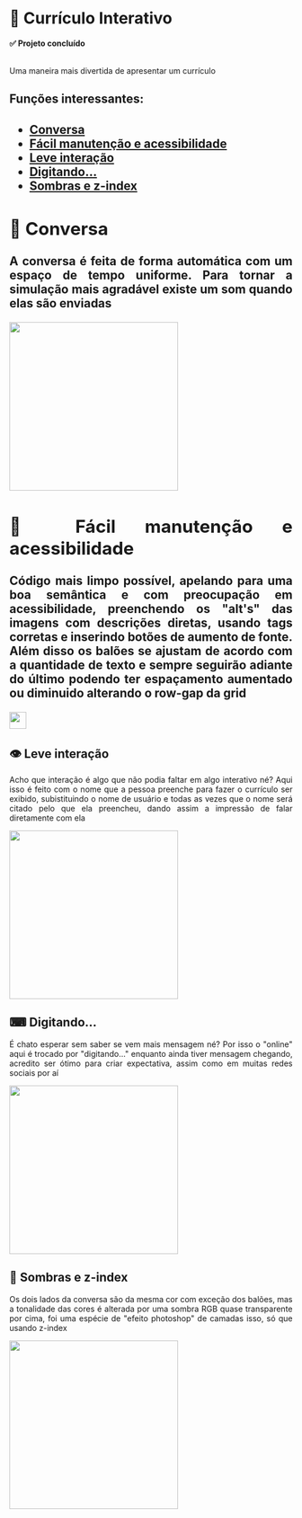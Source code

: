 <div align="justify">
<h1>&#x1F4C4 Currículo Interativo	</h1>
<b>&#x2705 Projeto concluído</b>
<br></br>
<p>Uma maneira mais divertida de apresentar um currículo</p>
<h2>Funções interessantes:<h2>
<ul>
<li><a href="#conversa">Conversa</a></li>
<li><a href="#facilmanutencao">Fácil manutenção e acessibilidade</a></li>
<li><a href="#interacao">Leve interação</a></li>
<li><a href="#digitando">Digitando...</a></li>
<li><a href="#sombrasezindex">Sombras e z-index</a></li>


</ul>

<a id="conversa">
<h2>&#x1F4AC; Conversa</h2>
<p>A conversa é feita de forma automática com um espaço de tempo uniforme. Para tornar a simulação mais agradável existe um som quando elas são enviadas</p> </a>
<img height="300em" src="https://user-images.githubusercontent.com/104655361/180349843-a6953911-0a7b-4fae-ac0f-a9159c75c344.gif">

<a id="facilmanutencao">
<h2>&#x1F527;	Fácil manutenção e acessibilidade</h2>
<p>Código mais limpo possível, apelando para uma boa semântica e com preocupação em acessibilidade, preenchendo os "alt's" das imagens com descrições diretas, usando tags corretas e inserindo botões de aumento de fonte. Além disso os balões se ajustam de acordo com a quantidade de texto e sempre seguirão adiante do último podendo ter espaçamento aumentado ou diminuido alterando o row-gap da grid<p></a>
<img height="30em" src="https://user-images.githubusercontent.com/104655361/180116996-8fadd3ef-4264-4a5f-9c2a-d8a28f1c4fd6.jpg">


<a id="interacao">
<h2>&#x1F441;	Leve interação</h2>
<p>Acho que interação é algo que não podia faltar em algo interativo né? Aqui isso é feito com o nome que a pessoa preenche para fazer o currículo ser exibido, subistituindo o nome de usuário e todas as vezes que o nome será citado pelo que ela preencheu, dando assim a impressão de falar diretamente com ela</p>
<img height="300em" src="https://user-images.githubusercontent.com/104655361/180347125-f368e808-45c4-42a3-9dbf-bf26d8d49ad2.png"></a>

<a id="digitando">
<h2>&#x2328;	Digitando...</h2>
<p>É chato esperar sem saber se vem mais mensagem né? Por isso o "online" aqui é trocado por "digitando..." enquanto ainda tiver mensagem chegando, acredito ser ótimo para criar expectativa, assim como em muitas redes sociais por aí</p> </a>
<img height="300em" src="https://user-images.githubusercontent.com/104655361/180117959-bbdff454-3597-443b-bba0-1882cc93112a.png">

<a id="sombrasezindex">
<h2>&#x1F465;	Sombras e z-index</h2>
<p>Os dois lados da conversa são da mesma cor com exceção dos balões, mas a tonalidade das cores é alterada por uma sombra RGB quase transparente por cima, foi uma espécie de "efeito photoshop" de camadas isso, só que usando z-index</p> </a>
<img height="300em" src="https://user-images.githubusercontent.com/104655361/180345507-af50ad76-19d2-4b71-b9f0-f65cabdeb071.gif">
</div>
